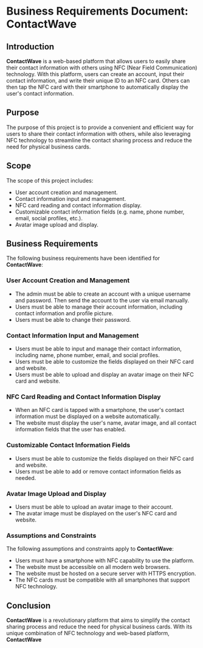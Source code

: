 # Business Requirements Document: **ContactWave**

## Introduction

**ContactWave** is a web-based platform that allows users to easily share their contact information with others using NFC (Near Field Communication) technology. With this platform, users can create an account, input their contact information, and write their unique ID to an NFC card. Others can then tap the NFC card with their smartphone to automatically display the user's contact information.

## Purpose

The purpose of this project is to provide a convenient and efficient way for users to share their contact information with others, while also leveraging NFC technology to streamline the contact sharing process and reduce the need for physical business cards.

## Scope

The scope of this project includes:

- User account creation and management.
- Contact information input and management.
- NFC card reading and contact information display.
- Customizable contact information fields (e.g. name, phone number, email, social profiles, etc.).
- Avatar image upload and display.

## Business Requirements
The following business requirements have been identified for **ContactWave**:

### User Account Creation and Management
- The admin must be able to create an account with a unique username and password. Then send the account to the user via email manually.
- Users must be able to manage their account information, including contact information and profile picture.
- Users must be able to change their password.
  
### Contact Information Input and Management
- Users must be able to input and manage their contact information, including name, phone number, email, and social profiles.
- Users must be able to customize the fields displayed on their NFC card and website.
- Users must be able to upload and display an avatar image on their NFC card and website.

### NFC Card Reading and Contact Information Display
- When an NFC card is tapped with a smartphone, the user's contact information must be displayed on a website automatically.
- The website must display the user's name, avatar image, and all contact information fields that the user has enabled.

### Customizable Contact Information Fields
- Users must be able to customize the fields displayed on their NFC card and website.
- Users must be able to add or remove contact information fields as needed.

### Avatar Image Upload and Display
- Users must be able to upload an avatar image to their account.
- The avatar image must be displayed on the user's NFC card and website.

### Assumptions and Constraints
The following assumptions and constraints apply to **ContactWave**:

- Users must have a smartphone with NFC capability to use the platform.
- The website must be accessible on all modern web browsers.
- The website must be hosted on a secure server with HTTPS encryption.
- The NFC cards must be compatible with all smartphones that support NFC technology.

## Conclusion
**ContactWave** is a revolutionary platform that aims to simplify the contact sharing process and reduce the need for physical business cards. With its unique combination of NFC technology and web-based platform, **ContactWave**